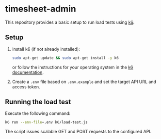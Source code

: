 # timesheet-admin

This repository provides a basic setup to run load tests using [k6](https://k6.io/).

## Setup

1. Install k6 (if not already installed):
   ```bash
   sudo apt-get update && sudo apt-get install -y k6
   ```
   or follow the instructions for your operating system in the [k6 documentation](https://k6.io/docs/getting-started/installation/).

2. Create a `.env` file based on `.env.example` and set the target API URL and access token.

## Running the load test

Execute the following command:

```bash
k6 run --env-file=.env k6/load-test.js
```

The script issues scalable GET and POST requests to the configured API.
